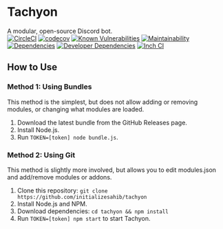 # Tachyon  
A modular, open-source Discord bot.  
[![CircleCI](https://img.shields.io/circleci/project/github/initializesahib/tachyon/master.svg)](https://circleci.com/gh/initializesahib/tachyon/tree/master) [![codecov](https://img.shields.io/codecov/c/github/initializesahib/tachyon.svg)](https://codecov.io/gh/initializesahib/tachyon) [![Known Vulnerabilities](https://snyk.io/test/github/initializesahib/tachyon/badge.svg?targetFile=package.json)](https://snyk.io/test/github/initializesahib/tachyon?targetFile=package.json) [![Maintainability](https://img.shields.io/codeclimate/maintainability/initializesahib/tachyon.svg)](https://codeclimate.com/github/initializesahib/tachyon/maintainability) [![Dependencies](https://david-dm.org/initializesahib/tachyon.svg)](https://david-dm.org/initializesahib/tachyon) [![Developer Dependencies](https://david-dm.org/initializesahib/tachyon/dev-status.svg)](https://david-dm.org/initializesahib/tachyon?type=dev) [![Inch CI](https://inch-ci.org/github/initializesahib/tachyon.svg?branch=master)](https://inch-ci.org/github/initializesahib/tachyon)  
## How to Use
### Method 1: Using Bundles
This method is the simplest, but does not allow adding or removing modules, or changing what modules are loaded.
1. Download the latest bundle from the GitHub Releases page.  
2. Install Node.js.  
3. Run `TOKEN=[token] node bundle.js`.  
### Method 2: Using Git
This method is slightly more involved, but allows you to edit modules.json and add/remove modules or addons.
1. Clone this repository: `git clone https://github.com/initializesahib/tachyon`  
2. Install Node.js and NPM.  
3. Download dependencies: `cd tachyon && npm install`  
4. Run `TOKEN=[token] npm start` to start Tachyon.  
